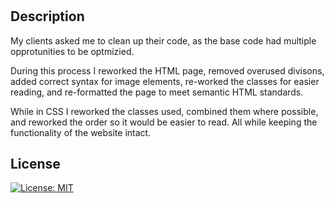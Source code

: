 # <horiseon-refractor website rehaul>

## Description

My clients asked me to clean up their code, as the base code had multiple opprotunities to be optmizied. 

During this process I reworked the HTML page, removed overused divisons, added correct syntax for image elements, re-worked the classes for easier reading, and re-formatted the page to meet semantic HTML standards. 

While in CSS I reworked the classes used, combined them where possible, and reworked the order so it would be easier to read. All while keeping the functionality of the website intact.


## License

[![License: MIT](https://img.shields.io/badge/License-MIT-yellow.svg)](https://opensource.org/licenses/MIT)